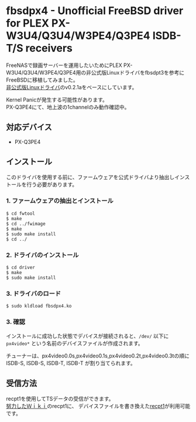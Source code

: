 # fbsdpx4 - Unofficial FreeBSD driver for PLEX PX-W3U4/Q3U4/W3PE4/Q3PE4 ISDB-T/S receivers

FreeNASで録画サーバーを運用したいためにPLEX PX-W3U4/Q3U4/W3PE4/Q3PE4用の非公式版Linuxドライバをfbsdpt3を参考にFreeBSDに移植してみました。  
[非公式版Linuxドライバ](https://github.com/nns779/px4_drv)のv0.2.1aをベースにしています。  

Kernel Panicが発生する可能性があります。  
PX-Q3PE4にて、地上波の1channelのみ動作確認中。  

## 対応デバイス

- PX-Q3PE4

## インストール

このドライバを使用する前に、ファームウェアを公式ドライバより抽出しインストールを行う必要があります。

### 1. ファームウェアの抽出とインストール

	$ cd fwtool
	$ make
	$ cd ../fwimage
	$ make
	$ sudo make install
	$ cd ../

### 2. ドライバのインストール

	$ cd driver
	$ make
	$ sudo make install
	
### 3. ドライバのロード
	$ sudo kldload fbsdpx4.ko

### 3. 確認

インストールに成功した状態でデバイスが接続されると、`/dev/` 以下に `px4video*` という名前のデバイスファイルが作成されます。

チューナーは、px4video0.0s,px4video0.1s,px4video0.2t,px4video0.3tの順に ISDB-S, ISDB-S, ISDB-T, ISDB-T が割り当てられます。  


## 受信方法

recpt1を使用してTSデータの受信ができます。  
[努力したＷｉｋｉ](https://hgotoh.jp/wiki/doku.php/documents/freebsd/ptx/ptx-001)のrecpt1に、
デバイスファイルを書き換えた[recpt1](https://github.com/kurosukelab/recpt1)が利用可能です。  
